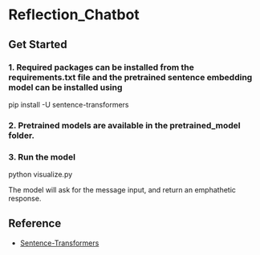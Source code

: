 # Reflection_Chatbot

## Get Started

### 1. Required packages can be installed from the requirements.txt file and the pretrained sentence embedding model can be installed using
pip install -U sentence-transformers

### 2. Pretrained models are available in the pretrained_model folder.

### 3. Run the model

python visualize.py

The model will ask for the message input, and return an emphathetic response.

## Reference
- [Sentence-Transformers](https://github.com/UKPLab/sentence-transformers)
